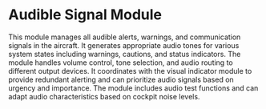 # Audible Signal Module

This module manages all audible alerts, warnings, and communication signals in the aircraft. It generates appropriate audio tones for various system states including warnings, cautions, and status indicators. The module handles volume control, tone selection, and audio routing to different output devices. It coordinates with the visual indicator module to provide redundant alerting and can prioritize audio signals based on urgency and importance. The module includes audio test functions and can adapt audio characteristics based on cockpit noise levels.
